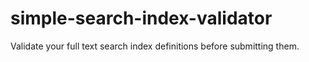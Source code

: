 # simple-search-index-validator
Validate your full text search index definitions before submitting them.
